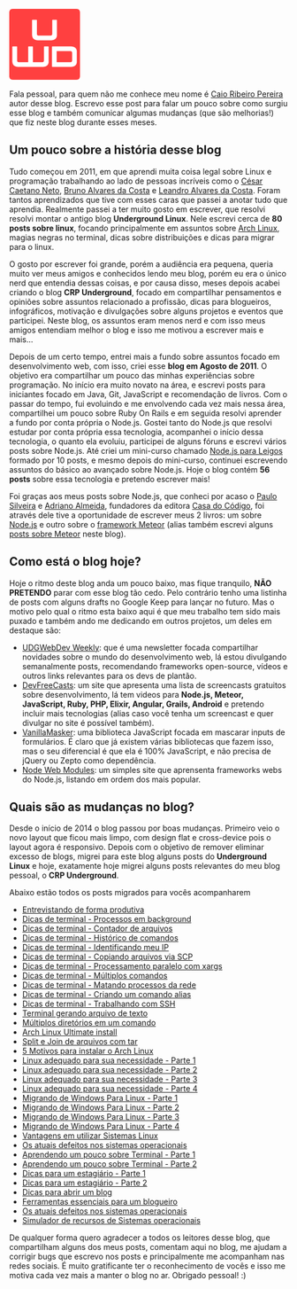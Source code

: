 ![Underground WebDev](images/udgwebdev-logo-128.png)

Fala pessoal, para quem não me conhece meu nome é [Caio Ribeiro Pereira](https://twitter.com/crp_underground) autor desse blog. Escrevo esse post para falar um pouco sobre como surgiu esse blog e também comunicar algumas mudanças (que são melhorias!) que fiz neste blog durante esses meses.

## Um pouco sobre a história desse blog

Tudo começou em 2011, em que aprendi muita coisa legal sobre Linux e programação trabalhando ao lado de pessoas incríveis como o [César Caetano Neto](https://twitter.com/cesarcneto), [Bruno Alvares da Costa](https://twitter.com/brunoadacosta) e [Leandro Alvares da Costa](https://twitter.com/leandroadacosta). Foram tantos aprendizados que tive com esses caras que passei a anotar tudo que aprendia. Realmente passei a ter muito gosto em escrever, que resolvi resolvi montar o antigo blog **Underground Linux**. Nele escrevi cerca de **80 posts sobre linux**, focando principalmente em assuntos sobre [Arch Linux](https://www.archlinux.org), magias negras no terminal, dicas sobre distribuições e dicas para migrar para o linux.

O gosto por escrever foi grande, porém a audiência era pequena, queria muito ver meus amigos e conhecidos lendo meu blog, porém eu era o único nerd que entendia dessas coisas, e por causa disso, meses depois acabei criando o blog **CRP Underground**, focado em compartilhar pensamentos e opiniões sobre assuntos relacionado a profissão, dicas para blogueiros, infográficos, motivação e divulgações sobre alguns projetos e eventos que participei. Neste blog, os assuntos eram menos nerd e com isso meus amigos entendiam melhor o blog e isso me motivou a escrever mais e mais...

Depois de um certo tempo, entrei mais a fundo sobre assuntos focado em desenvolvimento web, com isso, criei esse **blog em Agosto de 2011**. O objetivo era compartilhar um pouco das minhas experiências sobre programação. No início era muito novato na área, e escrevi posts para iniciantes focado em Java, Git, JavaScript e recomendação de livros.
Com o passar do tempo, fui evoluindo e me envolvendo cada vez mais nessa área, compartilhei um pouco sobre Ruby On Rails e em seguida resolvi aprender a fundo por conta própria o Node.js.
Gostei tanto do Node.js que resolvi estudar por conta própria essa tecnologia, acompanhei o início dessa tecnologia, o quanto ela evoluiu, participei de alguns fóruns e escrevi vários posts sobre Node.js. Até criei um mini-curso chamado [Node.js para Leigos](nodejs#iniciantes "Node.js para Leigos") formado por 10 posts, e mesmo depois do mini-curso, continuei escrevendo assuntos do básico ao avançado sobre Node.js. Hoje o blog contém **56 posts** sobre essa tecnologia e pretendo escrever mais!

Foi graças aos meus posts sobre Node.js, que conheci por acaso o [Paulo Silveira](https://twitter.com/paulo_caelum) e [Adriano Almeida](https://twitter.com/adrianoalmeida7), fundadores da editora [Casa do Código](http://www.casadocodigo.com.br/), foi através dele tive a oportunidade de escrever meus 2 livros: um sobre [Node.js](https://casadocodigo.refersion.com/l/630.1389 "Aplicações web real-time com Node.js") e outro sobre o [framework Meteor](https://casadocodigo.refersion.com/l/d88.3525 "Criando aplicações web real-time com Meteor") (alias também escrevi alguns [posts sobre Meteor](meteor "Meteor") neste blog).

## Como está o blog hoje?

Hoje o ritmo deste blog anda um pouco baixo, mas fique tranquilo, **NÃO PRETENDO** parar com esse blog tão cedo. Pelo contrário tenho uma listinha de posts com alguns drafts no Google Keep para lançar no futuro. Mas o motivo pelo qual o ritmo esta baixo aqui é que meu trabalho tem sido mais puxado e também ando me dedicando em outros projetos, um deles em destaque são:

*   [UDGWebDev Weekly](http://weekly.udgwebdev.com/ "UDGWebDev Weekly"): que é uma newsletter focada compartilhar novidades sobre o mundo do desenvolvimento web, lá estou divulgando semanalmente posts, recomendando frameworks open-source, vídeos e outros links relevantes para os devs de plantão.
*   [DevFreeCasts](http://caio-ribeiro-pereira.github.io/devfreecasts/ "DevFreeCasts"): um site que apresenta uma lista de screencasts gratuitos sobre desenvolvimento, lá tem videos para **Node.js, Meteor, JavaScript, Ruby, PHP, Elixir, Angular, Grails, Android** e pretendo incluir mais tecnologias (alias caso você tenha um screencast e quer divulgar no site é possível também).
*   [VanillaMasker](http://bankfacil.github.io/vanilla-masker/ "VanillaMasker"): uma biblioteca JavaScript focada em mascarar inputs de formulários. É claro que já existem várias bibliotecas que fazem isso, mas o seu diferencial é que ela é 100% JavaScript, e não precisa de jQuery ou Zepto como dependência.
*   [Node Web Modules](http://nodewebmodules-webapp.getup.io/ "Node Web Modules"): um simples site que aprensenta frameworks webs do Node.js, listando em ordem dos mais popular.

## Quais são as mudanças no blog?

Desde o início de 2014 o blog passou por boas mudanças. Primeiro veio o novo layout que ficou mais limpo, com design flat e cross-device pois o layout agora é responsivo. Depois com o objetivo de remover eliminar excesso de blogs, migrei para este blog alguns posts do **Underground Linux** e hoje, exatamente hoje migrei alguns posts relevantes do meu blog pessoal, o **CRP Underground**.

Abaixo estão todos os posts migrados para vocês acompanharem

*   [Entrevistando de forma produtiva](entrevistando-de-forma-produtiva "Entrevistando de forma produtiva")
*   [Dicas de terminal - Processos em background](dicas-de-terminal-processos-em-background "Dicas de terminal - Processos em background")
*   [Dicas de terminal - Contador de arquivos](dicas-de-terminal-contador-de-arquivos "Dicas de terminal - Contador de arquivos")
*   [Dicas de terminal - Histórico de comandos](dicas-de-terminal-historico-de-comandos "Dicas de terminal - Histórico de comandos")
*   [Dicas de terminal - Identificando meu IP](dicas-de-terminal-identificando-meu-ip "Dicas de terminal - Identificando meu IP")
*   [Dicas de terminal - Copiando arquivos via SCP](dicas-de-terminal-copiando-arquivos-via-scp "Dicas de terminal - Copiando arquivos via SCP")
*   [Dicas de terminal - Processamento paralelo com xargs](dicas-de-terminal-processamento-paralelo-com-xargs "Dicas de terminal - Processamento paralelo com xargs")
*   [Dicas de terminal - Múltiplos comandos](dicas-de-terminal-multiplos-comandos "Dicas de terminal - Múltiplos comandos")
*   [Dicas de terminal - Matando processos da rede](dicas-de-terminal-matando-processos-da-rede "Dicas de terminal - Matando processos da rede")
*   [Dicas de terminal - Criando um comando alias](dicas-de-terminal-criando-comando-alias "Dicas de terminal - Criando um comando alias")
*   [Dicas de terminal - Trabalhando com SSH](dicas-de-terminal-trabalhando-com-ssh "Dicas de terminal - Trabalhando com SSH")
*   [Terminal gerando arquivo de texto](terminal-gerando-arquivo-de-texto "Terminal gerando arquivo de texto")
*   [Múltiplos diretórios em um comando](multiplos-diretorios-em-um-comando-dicas-de-terminal "Múltiplos diretórios em um comando")
*   [Arch Linux Ultimate install](arch-linux-ultimate-install "Arch Linux Ultimate install")
*   [Split e Join de arquivos com tar](split-e-join-de-arquivos-com-tar "Split e Join de arquivos com tar")
*   [5 Motivos para instalar o Arch Linux](5-motivos-para-instalar-o-arch-linux "5 Motivos para instalar o Arch Linux")
*   [Linux adequado para sua necessidade - Parte 1](linux-adequado-para-sua-necessidade-parte-1 "Linux adequado para sua necessidade - Parte 1")
*   [Linux adequado para sua necessidade - Parte 2](linux-adequado-para-sua-necessidade-parte-2 "Linux adequado para sua necessidade - Parte 2")
*   [Linux adequado para sua necessidade - Parte 3](linux-adequado-para-sua-necessidade-parte-3 "Linux adequado para sua necessidade - Parte 3")
*   [Linux adequado para sua necessidade - Parte 4](linux-adequado-para-sua-necessidade-parte-4 "Linux adequado para sua necessidade - Parte 4")
*   [Migrando de Windows Para Linux - Parte 1](migrando-de-windows-para-linux-parte-1 "Migrando de Windows Para Linux - Parte 1")
*   [Migrando de Windows Para Linux - Parte 2](migrando-de-windows-para-linux-parte-2 "Migrando de Windows Para Linux - Parte 2")
*   [Migrando de Windows Para Linux - Parte 3](migrando-de-windows-para-linux-parte-3 "Migrando de Windows Para Linux - Parte 3")
*   [Migrando de Windows Para Linux - Parte 4](migrando-de-windows-para-linux-parte-4 "Migrando de Windows Para Linux - Parte 4")
*   [Vantagens em utilizar Sistemas Linux](vantagens-em-utilizar-sistemas-linux "Vantagens em utilizar Sistemas Linux")
*   [Os atuais defeitos nos sistemas operacionais](os-atuais-defeitos-nos-sistemas-operacionais "Os atuais defeitos nos sistemas operacionais")
*   [Aprendendo um pouco sobre Terminal - Parte 1](aprendendo-um-pouco-sobre-terminal-parte-1 "Aprendendo um pouco sobre Terminal - Parte 1")
*   [Aprendendo um pouco sobre Terminal - Parte 2](aprendendo-um-pouco-sobre-terminal-parte-2 "Aprendendo um pouco sobre Terminal - Parte 2")
*   [Dicas para um estagiário - Parte 1](dicas-para-um-estagiario-parte-1 "Dicas para um estagiário - Parte 1")
*   [Dicas para um estagiário - Parte 2](dicas-para-um-estagiario-parte-2 "Dicas para um estagiário - Parte 2")
*   [Dicas para abrir um blog](dicas-para-abrir-um-blog "Dicas para abrir um blog")
*   [Ferramentas essenciais para um blogueiro](ferramentas-essenciais-para-um-blogueiro "Ferramentas essenciais para um blogueiro")
*   [Os atuais defeitos nos sistemas operacionais](os-atuais-defeitos-nos-sistemas-operacionais "Os atuais defeitos nos sistemas operacionais")
*   [Simulador de recursos de Sistemas operacionais](simulador-de-recursos-de-sistemas-operacionais "Simulador de recursos de Sistemas operacionais")

De qualquer forma quero agradecer a todos os leitores desse blog, que compartilham alguns dos meus posts, comentam aqui no blog, me ajudam a corrigir bugs que escrevo nos posts e principalmente me acompanham nas redes sociais. É muito gratificante ter o reconhecimento de vocês e isso me motiva cada vez mais a manter o blog no ar. Obrigado pessoal! :)